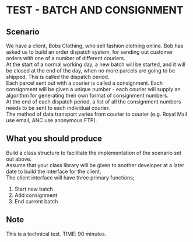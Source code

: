 # TEST - BATCH AND CONSIGNMENT #

Scenario
-----
We have a client, Bobs Clothing, who sell fashion clothing online. Bob has asked us to build an order dispatch system, for sending out customer orders with one of a number of different couriers.<br/>
At the start of a normal working day, a new batch will be started, and it will be closed at the end of the day, when no more parcels are going to be shipped. This is called the dispatch period.<br/>
Each parcel sent out with a courier is called a consignment. Each consignment will be given a unique number - each courier will supply an algorithm for generating their own format of consignment numbers.<br/>
At the end of each dispatch period, a list of all the consignment numbers needs to be sent to each individual courier.<br/>
The method of data transport varies from courier to courier (e.g. Royal Mail use email, ANC use anonymous FTP).<br/>

What you should produce
-----------------------
Build a class structure to facilitate the implementation of the scenario set out above.<br/>
Assume that your class library will be given to another developer at a later date to build the interface for the client.<br/>
The client interface will have three primary functions;<br/>
1. Start new batch<br/>
2. Add consignment<br/>
3. End current batch

Note
----
This is a technical test. TIME: 90 minutes.